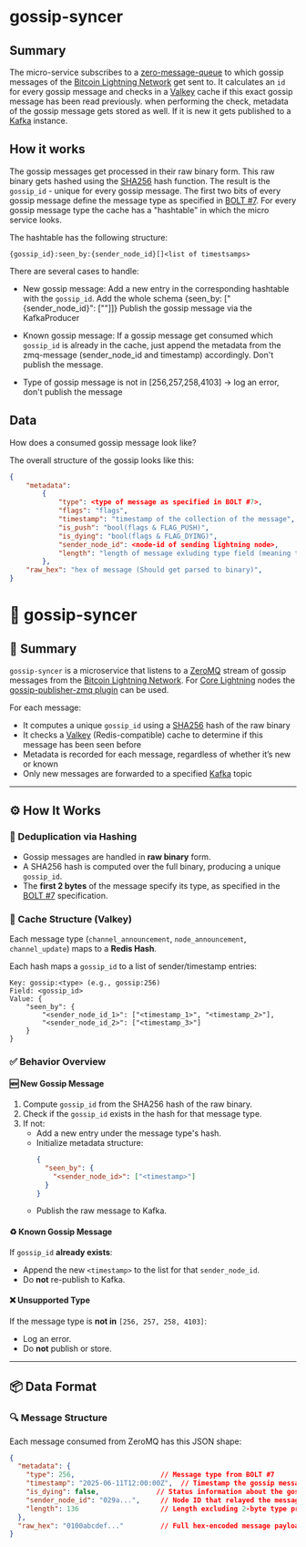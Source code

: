 # gossip-syncer

## Summary
The micro-service subscribes to a [zero-message-queue](https://zmq.org) to which gossip messages of the [Bitcoin Lightning Network](https://lightning.network/) get sent to.
It calculates an `id` for every gossip message and checks in a [Valkey](https://valkey.io/) cache if this exact gossip message has been read previously. 
when performing the check, metadata of the gossip message gets stored as well.
If it is new it gets published to a [Kafka](https://kafka.apache.org/) instance.

## How it works
The gossip messages get processed in their raw binary form.
This raw binary gets hashed using the [SHA256](https://en.wikipedia.org/wiki/SHA-2) hash function.
The result is the `gossip_id` - unique for every gossip message. 
The first two bits of every gossip message define the message type as specified in [BOLT #7](https://github.com/lightning/bolts/blob/master/07-routing-gossip.md). 
For every gossip message type the cache has a "hashtable" in which the micro service looks.

The hashtable has the following structure:
```
{gossip_id}:seen_by:{sender_node_id}[]<list of timestsamps>
```

There are several cases to handle:

- New gossip message:
Add a new entry in the corresponding hashtable with the `gossip_id`. Add the whole schema {seen_by: ["{sender_node_id}": ["<timestamp of gossip message from zmq>"]]}
Publish the gossip message via the KafkaProducer

- Known gossip message:
If a gossip message get consumed which `gossip_id` is already in the cache, just append the metadata from the zmq-message (sender_node_id and timestamp) accordingly.
Don't publish the message.

- Type of gossip message is not in [256,257,258,4103] -> log an error, don't publish the message


## Data

How does a consumed gossip message look like?

The overall structure of the gossip looks like this:
```json
{
    "metadata": 
        {
            "type": <type of message as specified in BOLT #7>,
            "flags": "flags",
            "timestamp": "timestamp of the collection of the message",
            "is_push": "bool(flags & FLAG_PUSH)",
            "is_dying": "bool(flags & FLAG_DYING)",
            "sender_node_id": <node-id of sending lightning node>,
            "length": "length of message exluding type field (meaning total_length - 2)"
        },
    "raw_hex": "hex of message (Should get parsed to binary)",   
}
```

# 🔄 gossip-syncer

## 🧠 Summary

`gossip-syncer` is a microservice that listens to a [ZeroMQ](https://zmq.org) stream of gossip messages from the [Bitcoin Lightning Network](https://lightning.network/).
For [Core Lightning](https://corelightning.org/) nodes the [gossip-publisher-zmq plugin](https://github.com/ln-history/gossip-publisher-zmq) can be used. 

For each message:

- It computes a unique `gossip_id` using a [SHA256](https://en.wikipedia.org/wiki/SHA-2) hash of the raw binary
- It checks a [Valkey](https://valkey.io/) (Redis-compatible) cache to determine if this message has been seen before
- Metadata is recorded for each message, regardless of whether it’s new or known
- Only new messages are forwarded to a specified [Kafka](https://kafka.apache.org/) topic

---

## ⚙️ How It Works

### 🔐 Deduplication via Hashing

- Gossip messages are handled in **raw binary** form.
- A SHA256 hash is computed over the full binary, producing a unique `gossip_id`.
- The **first 2 bytes** of the message specify its type, as specified in the [BOLT #7](https://github.com/lightning/bolts/blob/master/07-routing-gossip.md) specification.

### 🧊 Cache Structure (Valkey)

Each message type (`channel_announcement`, `node_announcement`, `channel_update`) maps to a **Redis Hash**.

Each hash maps a `gossip_id` to a list of sender/timestamp entries:

```
Key: gossip:<type> (e.g., gossip:256)
Field: <gossip_id>
Value: {
    "seen_by": {
        "<sender_node_id_1>": ["<timestamp_1>", "<timestamp_2>"],
        "<sender_node_id_2>": ["<timestamp_3>"]
    }
}
```


### ✅ Behavior Overview

#### 🆕 New Gossip Message

1. Compute `gossip_id` from the SHA256 hash of the raw binary.
2. Check if the `gossip_id` exists in the hash for that message type.
3. If not:
   - Add a new entry under the message type's hash.
   - Initialize metadata structure:
     ```json
     {
       "seen_by": {
         "<sender_node_id>": ["<timestamp>"]
       }
     }
     ```
   - Publish the raw message to Kafka.

#### ♻️ Known Gossip Message

If `gossip_id` **already exists**:

- Append the new `<timestamp>` to the list for that `sender_node_id`.
- Do **not** re-publish to Kafka.

#### ❌ Unsupported Type

If the message type is **not in** `[256, 257, 258, 4103]`:

- Log an error.
- Do **not** publish or store.

---

## 📦 Data Format

### 🔍 Message Structure

Each message consumed from ZeroMQ has this JSON shape:

```json
{
  "metadata": {
    "type": 256,                     // Message type from BOLT #7
    "timestamp": "2025-06-11T12:00:00Z",  // Timestamp the gossip message was seen
    "is_dying": false,              // Status information about the gossip-publisher-zmq plugin 
    "sender_node_id": "029a...",     // Node ID that relayed the message
    "length": 136                    // Length excluding 2-byte type prefix
  },
  "raw_hex": "0100abcdef..."         // Full hex-encoded message payload
}
